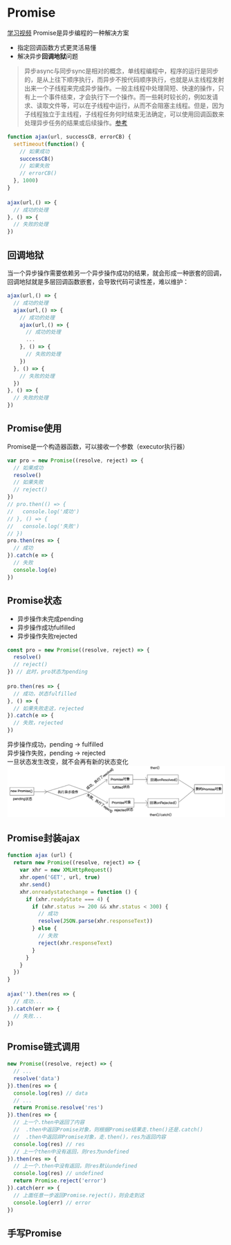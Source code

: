 # Promise
[学习视频](https://www.bilibili.com/video/BV1jG411g7NC/?p=2&spm_id_from=pageDriver&vd_source=fce3c7fa5d7562f785a0a02cc86c0c08)
Promise是异步编程的一种解决方案
- 指定回调函数方式更灵活易懂
- 解决异步**回调地狱**问题
> 异步async与同步sync是相对的概念，单线程编程中，程序的运行是同步的，是从上往下顺序执行，而异步不按代码顺序执行，也就是从主线程发射出来一个子线程来完成异步操作。一般主线程中处理简短、快速的操作，只有上一个事件结束，才会执行下一个操作。而一些耗时较长的，例如发请求、读取文件等，可以在子线程中运行，从而不会阻塞主线程。但是，因为子线程独立于主线程，子线程任务何时结束无法确定，可以使用回调函数来处理异步任务的结果或后续操作。[参考](https://www.runoob.com/js/js-async.html)
```javascript
function ajax(url, successCB, errorCB) {
  setTimeout(function() {
    // 如果成功
    successCB()
    // 如果失败
    // errorCB()
  }, 1000)
}

ajax(url,() => {
  // 成功的处理
}, () => {
  // 失败的处理
})
```

## 回调地狱
当一个异步操作需要依赖另一个异步操作成功的结果，就会形成一种嵌套的回调，回调地狱就是多层回调函数嵌套，会导致代码可读性差，难以维护：
```javascript
ajax(url,() => {
  // 成功的处理
  ajax(url,() => {
    // 成功的处理
    ajax(url,() => {
      // 成功的处理
      ...
    }, () => {
      // 失败的处理
    })
  }, () => {
    // 失败的处理
  })
}, () => {
  // 失败的处理
})
```

## Promise使用
Promise是一个构造器函数，可以接收一个参数（executor执行器）
```javascript
var pro = new Promise((resolve, reject) => {
  // 如果成功
  resolve()
  // 如果失败
  // reject()
})
// pro.then(() => {
//   console.log('成功')
// }, () => {
//   console.log('失败')
// })
pro.then(res => {
  // 成功
}).catch(e => {
  // 失败
  console.log(e)
})
```

## Promise状态
- 异步操作未完成pending
- 异步操作成功fulfilled
- 异步操作失败rejected
```javascript
const pro = new Promise((resolve, reject) => {
  resolve()
  // reject()
}) // 此时，pro状态为pending

pro.then(res => {
  // 成功，状态fulfilled
}, () => {
  // 如果失败走这，rejected
}).catch(e => {
  // 失败，rejected
})
```
异步操作成功，pending -> fulfilled  
异步操作失败，pending -> rejected  
一旦状态发生改变，就不会再有新的状态变化  
![Promise status](./images/promiseStatus.png)

## Promise封装ajax
```javascript
function ajax (url) {
  return new Promise((resolve, reject) => {
    var xhr = new XMLHttpRequest()
    xhr.open('GET', url, true)
    xhr.send()
    xhr.onreadystatechange = function () {
      if (xhr.readyState === 4) {
        if (xhr.status >= 200 && xhr.status < 300) {
          // 成功
          resolve(JSON.parse(xhr.responseText))
        } else {
          // 失败
          reject(xhr.responseText)
        }
      }
    }
  })
}

ajax('').then(res => {
  // 成功...
}).catch(err => {
  // 失败...
})
```

## Promise链式调用
```javascript
new Promise((resolve, reject) => {
  // ...
  resolve('data')
}).then(res => {
  console.log(res) // data
  // ...
  return Promise.resolve('res')
}).then(res => {
  // 上一个.then中返回了内容
  //  .then中返回Promise对象，则根据Promise结果走.then()还是.catch()
  //  .then中返回非Promise对象，走.then()，res为返回内容
  console.log(res) // res
  // 上一个then中没有返回，则res为undefined
}).then(res => {
  // 上一个.then中没有返回，则res默认undefined
  console.log(res) // undefined
  return Promise.reject('error')
}).catch(err => {
  // 上面任意一步返回Promise.reject()，则会走到这
  console.log(err) // error
})
```

## 手写Promise
